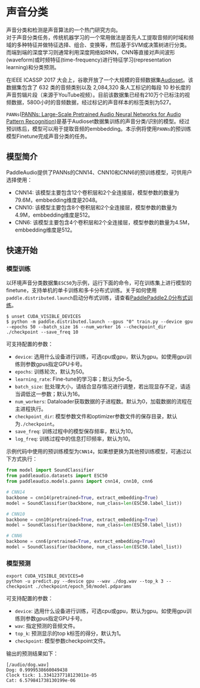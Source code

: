 # 声音分类

声音分类和检测是声音算法的一个热门研究方向。  
对于声音分类任务，传统机器学习的一个常用做法是首先人工提取音频的时域和频域的多种特征并做特征选择、组合、变换等，然后基于SVM或决策树进行分类。而端到端的深度学习则通常利用深度网络如RNN，CNN等直接对声间波形(waveform)或时频特征(time-frequency)进行特征学习(representation learning)和分类预测。

在IEEE ICASSP 2017 大会上，谷歌开放了一个大规模的音频数据集[Audioset](https://research.google.com/audioset/)。该数据集包含了 632 类的音频类别以及 2,084,320 条人工标记的每段 10 秒长度的声音剪辑片段（来源于YouTube视频）。目前该数据集已经有210万个已标注的视频数据，5800小时的音频数据，经过标记的声音样本的标签类别为527。

`PANNs`([PANNs: Large-Scale Pretrained Audio Neural Networks for Audio Pattern Recognition](https://arxiv.org/pdf/1912.10211.pdf))是基于Audioset数据集训练的声音分类/识别的模型。经过预训练后，模型可以用于提取音频的embbedding。本示例将使用`PANNs`的预训练模型Finetune完成声音分类的任务。


## 模型简介

PaddleAudio提供了PANNs的CNN14、CNN10和CNN6的预训练模型，可供用户选择使用：
- CNN14: 该模型主要包含12个卷积层和2个全连接层，模型参数的数量为79.6M，embbedding维度是2048。
- CNN10: 该模型主要包含8个卷积层和2个全连接层，模型参数的数量为4.9M，embbedding维度是512。
- CNN6: 该模型主要包含4个卷积层和2个全连接层，模型参数的数量为4.5M，embbedding维度是512。


## 快速开始

### 模型训练

以环境声音分类数据集`ESC50`为示例，运行下面的命令，可在训练集上进行模型的finetune，支持单机的单卡训练和多卡分布式训练。关于如何使用`paddle.distributed.launch`启动分布式训练，请查看[PaddlePaddle2.0分布式训练](https://www.paddlepaddle.org.cn/documentation/docs/zh/tutorial/quick_start/high_level_api/high_level_api.html#danjiduoka)。

```shell
$ unset CUDA_VISIBLE_DEVICES
$ python -m paddle.distributed.launch --gpus "0" train.py --device gpu --epochs 50 --batch_size 16 --num_worker 16 --checkpoint_dir ./checkpoint --save_freq 10
```

可支持配置的参数：

- `device`: 选用什么设备进行训练，可选cpu或gpu，默认为gpu。如使用gpu训练则参数gpus指定GPU卡号。
- `epochs`: 训练轮次，默认为50。
- `learning_rate`: Fine-tune的学习率；默认为5e-5。
- `batch_size`: 批处理大小，请结合显存情况进行调整，若出现显存不足，请适当调低这一参数；默认为16。
- `num_workers`: Dataloader获取数据的子进程数。默认为0，加载数据的流程在主进程执行。
- `checkpoint_dir`: 模型参数文件和optimizer参数文件的保存目录，默认为`./checkpoint`。
- `save_freq`: 训练过程中的模型保存频率，默认为10。
- `log_freq`: 训练过程中的信息打印频率，默认为10。

示例代码中使用的预训练模型为`CNN14`，如果想更换为其他预训练模型，可通过以下方式执行：
```python
from model import SoundClassifier
from paddleaudio.datasets import ESC50
from paddleaudio.models.panns import cnn14, cnn10, cnn6

# CNN14
backbone = cnn14(pretrained=True, extract_embedding=True)
model = SoundClassifier(backbone, num_class=len(ESC50.label_list))

# CNN10
backbone = cnn10(pretrained=True, extract_embedding=True)
model = SoundClassifier(backbone, num_class=len(ESC50.label_list))

# CNN6
backbone = cnn6(pretrained=True, extract_embedding=True)
model = SoundClassifier(backbone, num_class=len(ESC50.label_list))
```

### 模型预测

```shell
export CUDA_VISIBLE_DEVICES=0
python -u predict.py --device gpu --wav ./dog.wav --top_k 3 --checkpoint ./checkpoint/epoch_50/model.pdparams
```

可支持配置的参数：
- `device`: 选用什么设备进行训练，可选cpu或gpu，默认为gpu。如使用gpu训练则参数gpus指定GPU卡号。
- `wav`: 指定预测的音频文件。
- `top_k`: 预测显示的top k标签的得分，默认为1。
- `checkpoint`: 模型参数checkpoint文件。

输出的预测结果如下：
```
[/audio/dog.wav]
Dog: 0.9999538660049438
Clock tick: 1.3341237718123011e-05
Cat: 6.579841738130199e-06
```
